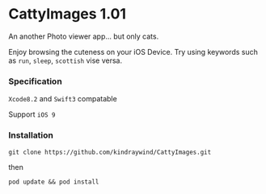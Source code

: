 # CattyImages 1.01
An another Photo viewer app... but only cats. 

Enjoy browsing the cuteness on your iOS Device. Try using keywords such as `run`, `sleep`, `scottish` vise versa.
### Specification
`Xcode8.2` and `Swift3` compatable 

Support `iOS 9`
### Installation

`git clone https://github.com/kindraywind/CattyImages.git`

then

`pod update && pod install`
